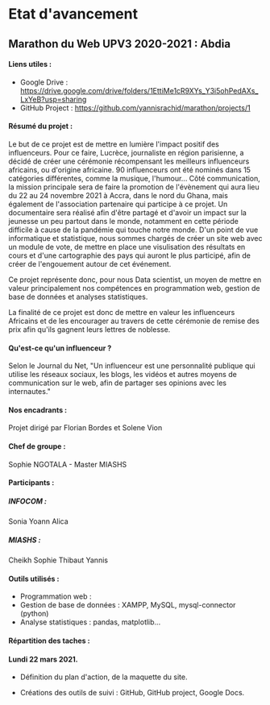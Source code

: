 # Etat d'avancement

## Marathon du Web UPV3 2020-2021 : Abdia

#### Liens utiles :

- Google Drive : https://drive.google.com/drive/folders/1EttiMe1cR9XYs_Y3i5ohPedAXs_LxYeB?usp=sharing
- GitHub Project : https://github.com/yannisrachid/marathon/projects/1

#### Résumé du projet :

Le but de ce projet est de mettre en lumière l'impact positif des influenceurs. Pour ce faire, Lucrèce, journaliste en région parisienne, a décidé de créer une cérémonie récompensant les meilleurs influenceurs africains, ou d'origine africaine. 90 influenceurs ont été nominés dans 15 catégories différentes, comme la musique, l'humour... Côté communication, la mission principale sera de faire la promotion de l'évènement qui aura lieu du 22 au 24 novembre 2021 à Accra, dans le nord du Ghana, mais également de l'association partenaire qui participe à ce projet. Un documentaire sera réalisé afin d'être partagé et d'avoir un impact sur la jeunesse un peu partout dans le monde, notamment en cette période difficile à cause de la pandémie qui touche notre monde. D'un point de vue informatique et statistique, nous sommes chargés de créer un site web avec un module de vote, de mettre en place une visulisation des résultats en cours et d'une cartographie des pays qui auront le plus participé, afin de créer de l'engouement autour de cet événement.

Ce projet représente donc, pour nous Data scientist, un moyen de mettre en valeur principalement nos compétences en programmation web, gestion de base de données et analyses statistiques.

La finalité de ce projet est donc de mettre en valeur les influenceurs Africains et de les encourager au travers de cette cérémonie de remise des prix afin qu'ils gagnent leurs lettres de noblesse.

#### Qu'est-ce qu'un influenceur ?
Selon le Journal du Net, "Un influenceur est une personnalité publique qui utilise les réseaux sociaux, les blogs, les vidéos et autres moyens de communication sur le web, afin de partager ses opinions avec les internautes."

#### Nos encadrants : 
Projet dirigé par Florian Bordes et Solene Vion

#### Chef de groupe : 
Sophie NGOTALA - Master MIASHS

#### Participants :
##### INFOCOM :
Sonia
Yoann
Alica

##### MIASHS :
Cheikh
Sophie
Thibaut
Yannis

#### Outils utilisés :
- Programmation web : 
- Gestion de base de données : XAMPP, MySQL, mysql-connector (python)
- Analyse statistiques : pandas, matplotlib...

#### Répartition des taches :

#### Lundi 22 mars 2021.

- Définition du plan d'action, de la maquette du site.

- Créations des outils de suivi : GitHub, GitHub project, Google Docs.

